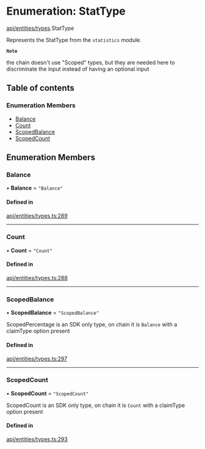 # Enumeration: StatType

[api/entities/types](../wiki/api.entities.types).StatType

Represents the StatType from the `statistics` module.

**`Note`**

the chain doesn't use "Scoped" types, but they are needed here to discriminate the input instead of having an optional input

## Table of contents

### Enumeration Members

- [Balance](../wiki/api.entities.types.StatType#balance)
- [Count](../wiki/api.entities.types.StatType#count)
- [ScopedBalance](../wiki/api.entities.types.StatType#scopedbalance)
- [ScopedCount](../wiki/api.entities.types.StatType#scopedcount)

## Enumeration Members

### Balance

• **Balance** = ``"Balance"``

#### Defined in

[api/entities/types.ts:289](https://github.com/PolymeshAssociation/polymesh-sdk/blob/f8a937f04/src/api/entities/types.ts#L289)

___

### Count

• **Count** = ``"Count"``

#### Defined in

[api/entities/types.ts:288](https://github.com/PolymeshAssociation/polymesh-sdk/blob/f8a937f04/src/api/entities/types.ts#L288)

___

### ScopedBalance

• **ScopedBalance** = ``"ScopedBalance"``

ScopedPercentage is an SDK only type, on chain it is `Balance` with a claimType option present

#### Defined in

[api/entities/types.ts:297](https://github.com/PolymeshAssociation/polymesh-sdk/blob/f8a937f04/src/api/entities/types.ts#L297)

___

### ScopedCount

• **ScopedCount** = ``"ScopedCount"``

ScopedCount is an SDK only type, on chain it is `Count` with a claimType option present

#### Defined in

[api/entities/types.ts:293](https://github.com/PolymeshAssociation/polymesh-sdk/blob/f8a937f04/src/api/entities/types.ts#L293)
